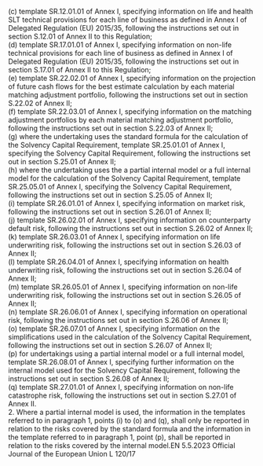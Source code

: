  
(c) template SR.12.01.01 of Annex I, specifying information on life and health SLT technical provisions for each line of 
business as defined in Annex I of Delegated Regulation (EU) 2015/35, following the instructions set out in section 
S.12.01 of Annex II to this Regulation;  
(d) template SR.17.01.01 of Annex I, specifying information on non-life technical provisions for each line of business 
as defined in Annex I of Delegated Regulation (EU) 2015/35, following the instructions set out in section S.17.01 
of Annex II to this Regulation;  
(e) template SR.22.02.01 of Annex I, specifying information on the projection of future cash flows for the best 
estimate calculation by each material matching adjustment portfolio, following the instructions set out in 
section S.22.02 of Annex II;  
(f) template SR.22.03.01 of Annex I, specifying information on the matching adjustment portfolios by each material 
matching adjustment portfolio, following the instructions set out in section S.22.03 of Annex II;  
(g) where the undertaking uses the standard formula for the calculation of the Solvency Capital Requirement, template 
SR.25.01.01 of Annex I, specifying the Solvency Capital Requirement, following the instructions set out in 
section S.25.01 of Annex II;  
(h) where the undertaking uses the a partial internal model or a full internal model for the calculation of the Solvency 
Capital Requirement, template SR.25.05.01 of Annex I, specifying the Solvency Capital Requirement, following the 
instructions set out in section S.25.05 of Annex II;  
(i) template SR.26.01.01 of Annex I, specifying information on market risk, following the instructions set out in 
section S.26.01 of Annex II;  
(j) template SR.26.02.01 of Annex I, specifying information on counterparty default risk, following the instructions set 
out in section S.26.02 of Annex II;  
(k) template SR.26.03.01 of Annex I, specifying information on life underwriting risk, following the instructions set 
out in section S.26.03 of Annex II;  
(l) template SR.26.04.01 of Annex I, specifying information on health underwriting risk, following the instructions set 
out in section S.26.04 of Annex II;  
(m) template SR.26.05.01 of Annex I, specifying information on non-life underwriting risk, following the instructions 
set out in section S.26.05 of Annex II;  
(n) template SR.26.06.01 of Annex I, specifying information on operational risk, following the instructions set out in 
section S.26.06 of Annex II;  
(o) template SR.26.07.01 of Annex I, specifying information on the simplifications used in the calculation of the 
Solvency Capital Requirement, following the instructions set out in section S.26.07 of Annex II;  
(p) for undertakings using a partial internal model or a full internal model, template SR.26.08.01 of Annex I, specifying 
further information on the internal model used for the Solvency Capital Requirement, following the instructions set 
out in section S.26.08 of Annex II;  
(q) template SR.27.01.01 of Annex I, specifying information on non-life catastrophe risk, following the instructions set 
out in section S.27.01 of Annex II.  
2. Where a partial internal model is used, the information in the templates referred to in paragraph 1, points (i) to (o) 
and (q), shall only be reported in relation to the risks covered by the standard formula and the information in the 
template referred to in paragraph 1, point (p), shall be reported in relation to the risks covered by the internal model.EN  5.5.2023 Official Journal of the European Union L 120/17